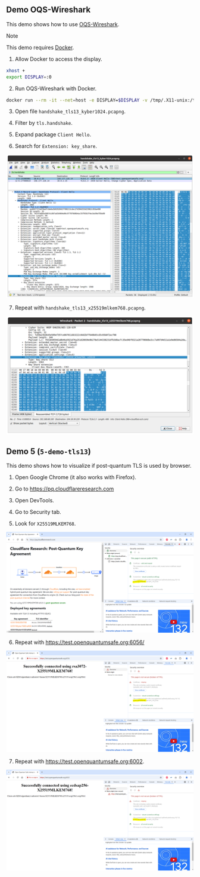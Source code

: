 ## Demo OQS-Wireshark

This demo shows how to use [OQS-Wireshark](https://github.com/open-quantum-safe/oqs-demos/blob/main/wireshark/README.md).

> [!NOTE]
> This demo requires [Docker](https://www.docker.com/).

1. Allow Docker to access the display.

```bash
xhost +
export DISPLAY=:0
```

2. Run OQS-Wireshark with Docker.

```bash
docker run --rm -it --net=host -e DISPLAY=$DISPLAY -v /tmp/.X11-unix:/tmp/.X11-unix -v `pwd`:/root/captures openquantumsafe/wireshark
```

3. Open file `handshake_tls13_kyber1024.pcapng`.

4. Filter by `tls.handshake`.

5. Expand package `Client Hello`.

6. Search for `Extension: key_share`.

![Wireshark TLS 1.3 capture](./docs/images/capture-kyber1024.png)

7. Repeat with `handshake_tls13_x25519mlkem768.pcapng`.

![Wireshark hybrid TLS 1.3 capture](./docs/images/capture-x25519mlkem768.png)

## Demo 5 (`5-demo-tls13`)

This demo shows how to visualize if post-quantum TLS is used by browser.

1. Open Google Chrome (it also works with Firefox).

2. Go to https://pq.cloudflareresearch.com

3. Open DevTools.

4. Go to Security tab.

5. Look for `X25519MLKEM768`.

![pq.cloudflareresearch.com screenshot](./docs/images/pq-cloudflare-research.png)

6. Repeat with https://test.openquantumsafe.org:6056/

![https://test.openquantumsafe.org:6056/ screenshot](./docs/images/test-6056.png)

7. Repeat with https://test.openquantumsafe.org:6002.

![https://test.openquantumsafe.org:6002/ screenshot](./docs/images/test-6002.png)
